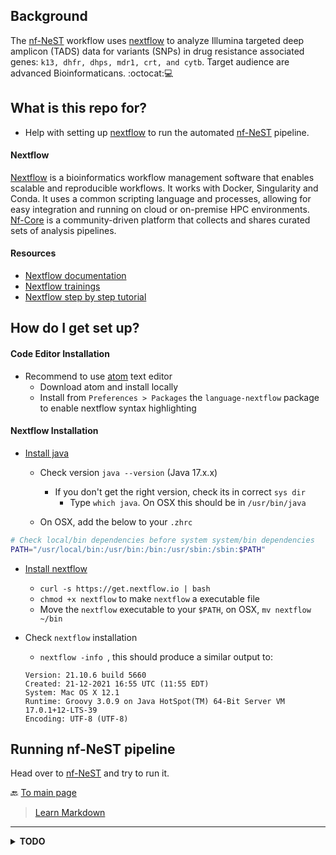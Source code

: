
## Background ##

The [nf-NeST](https://github.com/CDCgov/Nf-NeST) workflow uses [nextflow](https://www.nextflow.io/docs/latest/index.html) to analyze Illumina targeted deep amplicon (TADS) data for variants (SNPs) in drug resistance associated genes: `k13, dhfr, dhps, mdr1, crt, and cytb`. Target audience are advanced Bioinformaticans. :octocat::computer:

## What is this repo for? ##

* Help with setting up [nextflow](https://www.nextflow.io/docs/latest/index.html) to run the automated [nf-NeST](https://github.com/CDCgov/Nf-NeST) pipeline.

#### Nextflow ####

[Nextflow](https://www.nextflow.io/docs/latest/index.html) is a bioinformatics workflow management software that enables scalable and reproducible workflows. It works with Docker, Singularity and Conda. It uses a common scripting language and processes, allowing for easy integration and running on cloud or on-premise HPC environments. [Nf-Core](https://nf-co.re) is a community-driven platform that collects and shares curated sets of analysis pipelines.

#### Resources ####
* [Nextflow documentation](https://www.nextflow.io/docs/latest/basic.html)
* [Nextflow trainings ](https://nf-co.re/usage/nextflow)
* [Nextflow step by step tutorial](https://carpentries-incubator.github.io/workflows-nextflow/)

## How do I get set up? ##

#### Code Editor Installation ####
* Recommend to use [atom](https://atom.io) text editor
  * Download atom and install locally
  * Install from `Preferences > Packages` the `language-nextflow` package to enable nextflow syntax highlighting

#### Nextflow Installation ####

* [Install java](https://www.oracle.com/java/technologies/downloads/)
  * Check version `java --version` (Java 17.x.x)
    * If you don't get the right version, check its in correct `sys dir`
      * Type `which java`. On OSX this should be in `/usr/bin/java`

  * On OSX, add the below to your `.zhrc`  

```bash
# Check local/bin dependencies before system system/bin dependencies
PATH="/usr/local/bin:/usr/bin:/bin:/usr/sbin:/sbin:$PATH"
```

* [Install nextflow](https://www.nextflow.io/docs/latest/getstarted.html#installation)
  * `curl -s https://get.nextflow.io | bash`
  * `chmod +x nextflow` to make `nextflow` a executable file  
  * Move the `nextflow` executable to your `$PATH`, on OSX, `mv nextflow ~/bin`


* Check `nextflow` installation
  * `nextflow -info `, this should produce a similar output to:

  ```
  Version: 21.10.6 build 5660
  Created: 21-12-2021 16:55 UTC (11:55 EDT)
  System: Mac OS X 12.1
  Runtime: Groovy 3.0.9 on Java HotSpot(TM) 64-Bit Server VM 17.0.1+12-LTS-39
  Encoding: UTF-8 (UTF-8)
  ```

## Running nf-NeST pipeline ##
Head over to [nf-NeST](https://github.com/CDCgov/Nf-NeST) and try to run it.

:back: [To main page](https://github.com/CDCgov/MaRS)
> [Learn Markdown](https://bitbucket.org/tutorials/markdowndemo)


----
<details>
  <summary><strong>TODO</strong></summary>

> Author: @ET 4/5/22 v 1.0.1 :goat:  
>> Edited: @ET 11/30/22
----
>#### TODO ####
>#### Activity Name ####

>#### Completed Activity ✓ ####

- [x] Add readme to each of the steps @ET :goat:
